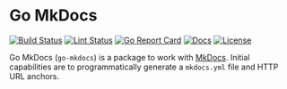 # Go MkDocs

[![Build Status][build-status-svg]][build-status-url]
[![Lint Status][lint-status-svg]][lint-status-url]
[![Go Report Card][goreport-svg]][goreport-url]
[![Docs][docs-godoc-svg]][docs-godoc-url]
[![License][license-svg]][license-url]

Go MkDocs (`go-mkdocs`) is a package to work with [MkDocs](https://www.mkdocs.org/). Initial capabilities are to programmatically generate a `mkdocs.yml` file and HTTP URL anchors.

 [used-by-svg]: https://sourcegraph.com/github.com/grokify/go-mkdocs/-/badge.svg
 [used-by-url]: https://sourcegraph.com/github.com/grokify/go-mkdocs?badge
 [build-status-svg]: https://github.com/grokify/go-mkdocs/actions/workflows/ci.yaml/badge.svg?branch=main
 [build-status-url]: https://github.com/grokify/go-mkdocs/actions/workflows/ci.yaml
 [lint-status-svg]: https://github.com/grokify/go-mkdocs/actions/workflows/lint.yaml/badge.svg?branch=main
 [lint-status-url]: https://github.com/grokify/go-mkdocs/actions/workflows/lint.yaml
 [goreport-svg]: https://goreportcard.com/badge/github.com/grokify/go-mkdocs
 [goreport-url]: https://goreportcard.com/report/github.com/grokify/go-mkdocs
 [docs-godoc-svg]: https://pkg.go.dev/badge/github.com/grokify/go-mkdocs
 [docs-godoc-url]: https://pkg.go.dev/github.com/grokify/go-mkdocs
 [loc-svg]: https://tokei.rs/b1/github/grokify/go-mkdocs
 [repo-url]: https://github.com/grokify/go-mkdocs
 [license-svg]: https://img.shields.io/badge/license-MIT-blue.svg
 [license-url]: https://github.com/grokify/go-mkdocs/blob/master/LICENSE
